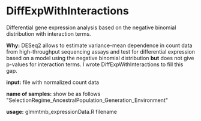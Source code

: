 # DiffExpWithInteractions
Differential gene expression analysis based on the negative binomial distribution with interaction terms.

**Why:**
DESeq2 allows to estimate variance-mean dependence in count data from high-throughput sequencing assays and test for differential expression based on a model using the negative binomial distribution **but** does not give p-values for interaction terms. I wrote DiffExpWithInteractions to fill this gap.

**input:** file with normalized count data

**name of samples:** show be as follows "SelectionRegime_AncestralPopulation_Generation_Environment"

**usage:** glmmtmb_expressionData.R filename
